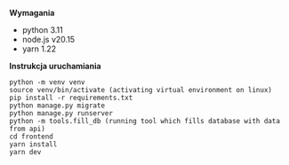 **Wymagania**
- python 3.11
- node.js v20.15
- yarn 1.22
  
**Instrukcja uruchamiania**
```
python -m venv venv
source venv/bin/activate (activating virtual environment on linux)
pip install -r requirements.txt
python manage.py migrate
python manage.py runserver
python -m tools.fill_db (running tool which fills database with data from api)
cd frontend
yarn install
yarn dev
```
